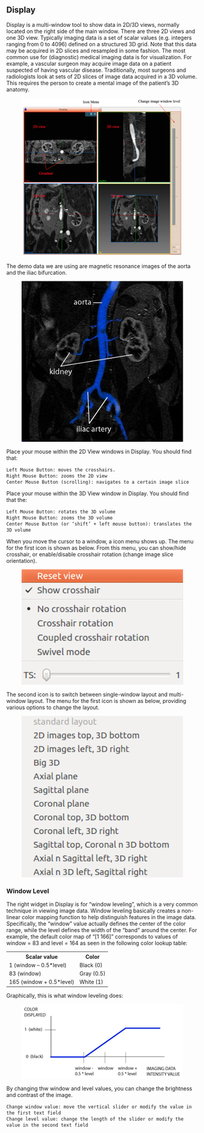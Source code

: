 ## Display

Display is a multi-window tool to show data in 2D/3D views, normally located on the right side of the main window. There are three 2D views and one 3D view. Typically imaging data is a set of scalar values (e.g. integers ranging from 0 to 4096) defined on a structured 3D grid. Note that this data may be acquired in 2D slices and resampled in some fashion. The most common use for (diagnostic) medical imaging data is for visualization. For example, a vascular surgeon may acquire image data on a patient suspected of having vascular disease. Traditionally, most surgeons and radiologists look at sets of 2D slices of image data acquired in a 3D volume. This requires the person to create a mental image of the patient’s 3D anatomy.

<figure>
  <img class="svImg svImgMd"  src="documentation/quickguide/imgs/display.png"> 
  <figcaption class="svCaption" ></figcaption>
</figure>

The demo data we are using are magnetic resonance images of the aorta and the iliac bifurcation.

<figure>
  <img class="svImg svImgMd"  src="documentation/quickguide/imgs/sampleimage.jpg"> 
  <figcaption class="svCaption" ></figcaption>
</figure>

Place your mouse within the 2D View windows in Display. You should find that:

	Left Mouse Button: moves the crosshairs.
	Right Mouse Button: zooms the 2D view
	Center Mouse Button (scrolling): navigates to a certain image slice

Place your mouse within the 3D View window in Display. You should find that the:

	Left Mouse Button: rotates the 3D volume
	Right Mouse Button: zooms the 3D volume
	Center Mouse Button (or ‘shift’ + left mouse button): translates the 3D volume

When you move the cursor to a window, a icon menu shows up. The menu for the first icon is shown as below. From this  menu, you can show/hide crosshair, or enable/disable crosshair rotation (change image slice orientation).

<figure>
  <img class="svImg svImgSm"  src="documentation/quickguide/imgs/displaymenu1.png"> 
  <figcaption class="svCaption" ></figcaption>
</figure>

The second icon is to switch between single-window layout and multi-window layout. The menu for the first icon is shown as below, providing various options to change the layout.

<figure>
  <img class="svImg svImgSm"  src="documentation/quickguide/imgs/displaymenu2.png"> 
  <figcaption class="svCaption" ></figcaption>
</figure>

### Window Level

The right widget in Display is for “window leveling”, which is a very common technique in viewing image data. Window leveling basically creates a non-linear color mapping function to help distinguish features in the image data. Specifically, the “window” value actually defines the center of the color range, while the level defines the width of the “band” around the center.  For example, the default color map of “[1 166]” corresponds to values of window = 83 and level = 164 as seen in the following color lookup table:

<table class="table table-bordered">
<tr>
  <th>Scalar value</th>
  <th>Color</th>
</tr>
<tr>
  <td>1    (window – 0.5*level)</td>
  <td>Black  (0)</td>
</tr>
<tr>
  <td>83  (window)</td>
  <td>Gray  (0.5)</td>
</tr>
<tr>
  <td>165  (window + 0.5*level)</td>
  <td>White  (1)</td>
</tr>
</table>

Graphically, this is what window leveling does:

<figure>
  <img class="svImg svImgLg"  src="documentation/quickguide/imgs/windowlevel.jpg"> 
  <figcaption class="svCaption" ></figcaption>
</figure>

By changing thw window and level values, you can change the brightness and contrast of the image.

	Change window value: move the vertical slider or modify the value in the first text field
	Change level value: change the length of the slider or modify the value in the second text field

